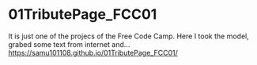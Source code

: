# 01TributePage_FCC01
It is just one of the projecs of the Free Code Camp. 
Here I took the model, grabed some text from internet and...
https://samu101108.github.io/01TributePage_FCC01/
